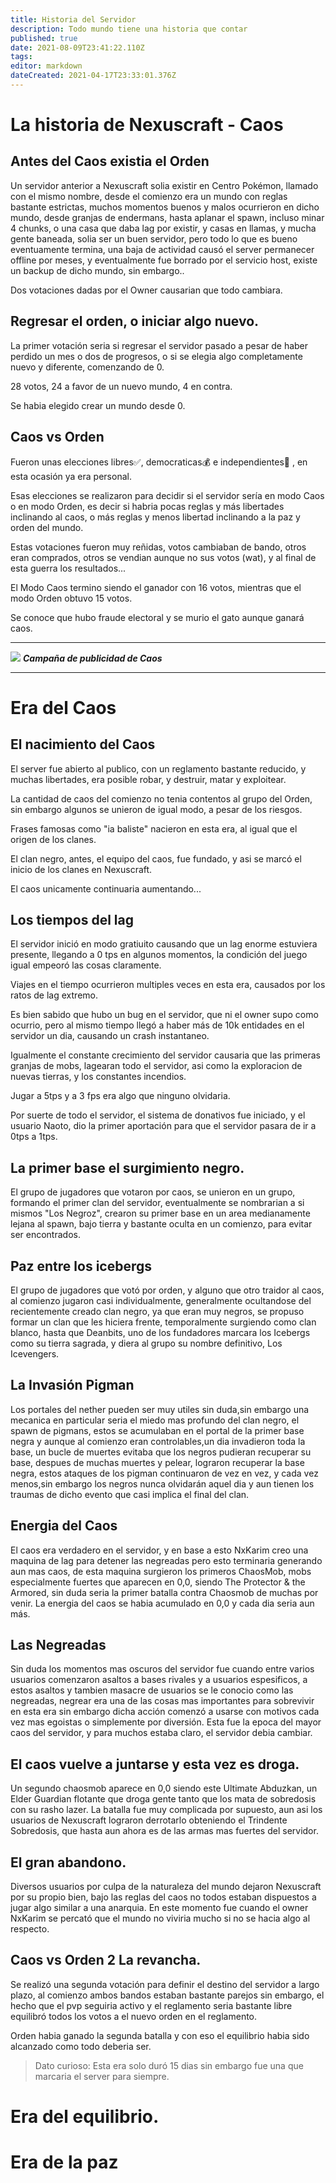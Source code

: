 ```yaml
---
title: Historia del Servidor
description: Todo mundo tiene una historia que contar
published: true
date: 2021-08-09T23:41:22.110Z
tags: 
editor: markdown
dateCreated: 2021-04-17T23:33:01.376Z
---
```


# La historia de Nexuscraft - Caos


## Antes del Caos existia el Orden

Un servidor anterior a Nexuscraft solia existir en Centro Pokémon, llamado con el mismo nombre, desde el comienzo era un mundo con reglas bastante estrictas, muchos momentos buenos y malos ocurrieron en dicho mundo, desde granjas de endermans, hasta aplanar el spawn, incluso minar 4 chunks, o una casa que daba lag por existir, y casas en llamas, y mucha gente baneada, solia ser un buen servidor, pero todo lo que es bueno eventuamente termina, una baja de actividad causó el server permanecer offline por meses, y eventualmente fue borrado por el servicio host, existe un backup de dicho mundo, sin embargo..

Dos votaciones dadas por el Owner causarian que todo cambiara.

## Regresar el orden, o iniciar algo nuevo.

La primer votación seria si regresar el servidor pasado a pesar de haber perdido un mes o dos de progresos, o si se elegia algo completamente nuevo y diferente, comenzando de 0.

28 votos, 24 a favor de un nuevo mundo, 4 en contra.

Se habia elegido crear un mundo desde 0.

## Caos vs Orden

Fueron unas elecciones libres:white_check_mark:, democraticas:moneybag: e independientes:gun: , en esta ocasión ya era personal.

Esas elecciones se realizaron para decidir si el servidor sería en modo Caos o en modo Orden, es decir si habria pocas reglas y más libertades inclinando al caos, o más reglas y menos libertad inclinando a la paz y orden del mundo.

Estas votaciones fueron muy reñidas, votos cambiaban de bando, otros eran comprados, otros se vendian aunque no sus votos (wat), y al final de esta guerra los resultados...

El Modo Caos termino siendo el ganador con 16 votos, mientras que el modo Orden obtuvo 15 votos.

Se conoce que hubo fraude electoral y se murio el gato aunque ganará caos.

---
![](https://cdn.discordapp.com/attachments/556529167529803776/592922544924000257/unknown.png)
***Campaña de publicidad de Caos***

---

# Era del Caos

## El nacimiento del Caos

El server fue abierto al publico, con un reglamento bastante reducido, y muchas libertades, era posible robar, y destruir, matar y exploitear.

La cantidad de caos del comienzo no tenia contentos al grupo del Orden, sin embargo algunos se unieron de igual modo, a pesar de los riesgos.

Frases famosas como "ia baliste" nacieron en esta era, al igual que el origen de los clanes.

El clan negro, antes, el equipo del caos, fue fundado, y asi se marcó el inicio de los clanes en Nexuscraft.

El caos unicamente continuaria aumentando...

## Los tiempos del lag
El servidor inició en modo gratiuito causando que un lag enorme estuviera presente, llegando a 0 tps en algunos momentos, la condición del juego igual empeoró las cosas claramente.

Viajes en el tiempo ocurrieron multiples veces en esta era, causados por los ratos de lag extremo.

Es bien sabido que hubo un bug en el servidor, que ni el owner supo como ocurrio, pero al mismo tiempo llegó a haber más de 10k entidades en el servidor un dia, causando un crash instantaneo.

Igualmente el constante crecimiento del servidor causaria que las primeras granjas de mobs, lagearan todo el servidor, asi como la exploracion de nuevas tierras, y los constantes incendios.

Jugar a 5tps y a 3 fps era algo que ninguno olvidaria.

Por suerte de todo el servidor, el sistema de donativos fue iniciado, y el usuario Naoto, dio la primer aportación para que el servidor pasara de ir a 0tps a 1tps. 

## La primer base el surgimiento negro.

El grupo de jugadores que votaron por caos, se unieron en un grupo, formando el primer clan del servidor, eventualmente se nombrarian a si mismos "Los Negroz",  crearon su primer base en un area medianamente lejana al spawn, bajo tierra y bastante oculta en un comienzo, para evitar ser encontrados. 

## Paz entre los icebergs

El grupo de jugadores que votó por orden, y alguno que otro traidor al caos, al comienzo jugaron casi individualmente, generalmente ocultandose del recientemente creado clan negro, ya que eran muy negros, se propuso formar un clan que les hiciera frente, temporalmente surgiendo como clan blanco, hasta que Deanbits, uno de los fundadores marcara los Icebergs como su tierra sagrada, y diera al grupo su nombre definitivo, Los Icevengers.

## La Invasión Pigman

Los portales del nether pueden ser muy utiles sin duda,sin embargo una mecanica en particular seria el miedo mas profundo del clan negro, el spawn de pigmans, estos se acumulaban en el portal de la primer base negra y aunque al comienzo eran controlables,un dia invadieron toda la base, un bucle de muertes evitaba que los negros pudieran recuperar su base, despues de muchas muertes y pelear, lograron recuperar la base negra, estos ataques de los pigman continuaron de vez en vez, y cada vez menos,sin embargo los negros nunca olvidarán aquel dia y aun tienen los traumas de dicho evento que casi implica el final del clan.

## Energia del Caos

El caos era verdadero en el servidor, y en base a esto NxKarim creo una maquina de lag para detener las negreadas pero esto terminaria generando aun mas caos, de esta maquina surgieron los primeros ChaosMob, mobs especialmente fuertes que aparecen en 0,0, siendo The Protector & the Armored, sin duda seria la primer batalla contra Chaosmob de muchas por venir.
La energia del caos se habia acumulado en 0,0 y cada dia seria aun más.


## Las Negreadas

Sin duda los momentos mas oscuros del servidor fue cuando entre varios usuarios comenzaron asaltos a bases rivales y a usuarios espesificos, a estos asaltos y tambien masacre de usuarios se le conocio como las negreadas, negrear era una de las cosas mas importantes para sobrevivir en esta era sin embargo dicha acción comenzó a usarse con motivos cada vez mas egoistas o simplemente por diversión.
Esta fue la epoca del mayor caos del servidor, y para muchos estaba claro, el servidor debia cambiar.

## El caos vuelve a juntarse y esta vez es droga.

Un segundo chaosmob aparece en 0,0 siendo este Ultimate Abduzkan, un Elder Guardian flotante que droga gente tanto que los mata de sobredosis con su rasho lazer. La batalla fue muy complicada por supuesto, aun asi los usuarios de Nexuscraft lograron derrotarlo obteniendo el Trindente Sobredosis, que hasta aun ahora es de las armas mas fuertes del servidor.

## El gran abandono.

Diversos usuarios por culpa de la naturaleza del mundo dejaron Nexuscraft por su propio bien, bajo las reglas del caos no todos estaban dispuestos a jugar algo similar a una anarquia.
En este momento fue cuando el owner NxKarim se percató que el mundo no viviria mucho si no se hacia algo al respecto.


## Caos vs Orden 2 La revancha.

Se realizó una segunda votación para definir el destino del servidor a largo plazo, al comienzo ambos bandos estaban bastante parejos sin embargo, el hecho que el pvp seguiria activo y el reglamento seria bastante libre equilibró todos los votos a el nuevo orden en el reglamento.

Orden habia ganado la segunda batalla y con eso el equilibrio habia sido alcanzado como todo deberia ser.

> Dato curioso: Esta era solo duró 15 dias sin embargo fue una que marcaria el server para siempre.

# Era del equilibrio.

# Era de la paz
